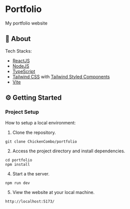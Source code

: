 # Portfolio

My portfolio website

## 📄 About

Tech Stacks:

- [ReactJS](https://reactjs.org/)
- [NodeJS](https://nodejs.org/en/)
- [TypeScript](https://www.typescriptlang.org/)
- [Tailwind CSS](https://tailwindcss.com/) with [Tailwind Styled Components](https://www.npmjs.com/package/tailwind-styled-components)
- [Vite](https://vitejs.dev/)

## ⚙️ Getting Started

### Project Setup

How to setup a local environment:

1. Clone the repository.

```
git clone ChickenCombo/portfolio
```

2. Access the project directory and install dependencies.

```
cd portfolio
npm install
```

4. Start a the server.

```
npm run dev
```

5. View the website at your local machine.

```
http://localhost:5173/
```